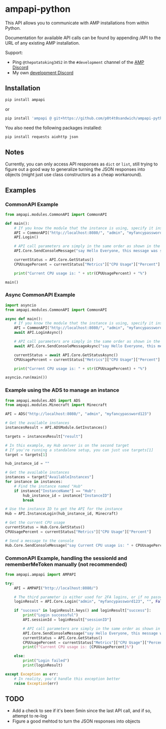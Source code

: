 # ampapi-python

This API allows you to communicate with AMP installations from within Python.

Documentation for available API calls can be found by appending /API to the URL of any existing AMP installation.

Support:

- Ping `@thepotatoking3452` in the `#development` channel of the [AMP Discord](https://discord.gg/cubecoders)
- My own [development Discord](https://discord.neuralnexus.dev/)

## Installation

```bash
pip install ampapi
```

or

```bash
pip install 'ampapi @ git+https://github.com/p0t4t0sandwich/ampapi-python.git'
```

You also need the following packages installed:

```bash
pip install requests aiohttp json
```

## Notes

Currently, you can only access API responses as `dict` or `list`, still trying to figure out a good way to generalize turning the JSON responses into objects (might just use class constructors as a cheap workaround).

## Examples

### CommonAPI Example

```python
from ampapi.modules.CommonAPI import CommonAPI

def main():
    # If you know the module that the instance is using, specify it instead of CommonAPI
    API = CommonAPI("http://localhost:8080/", "admin", "myfancypassword123", "")
    API.Login()

    # API call parameters are simply in the same order as shown in the documentation.
    API.Core.SendConsoleMessage("say Hello Everyone, this message was sent from the Python API!")

    currentStatus = API.Core.GetStatus()
    CPUUsagePercent = currentStatus["Metrics"]["CPU Usage"]["Percent"]

    print("Current CPU usage is: " + str(CPUUsagePercent) + "%")

main()
```

### Async CommonAPI Example

```python
import asyncio
from ampapi.modules.CommonAPI import CommonAPI

async def main():
    # If you know the module that the instance is using, specify it instead of CommonAPI
    API = CommonAPI("http://localhost:8080/", "admin", "myfancypassword123", "")
    await API.LoginAsync()

    # API call parameters are simply in the same order as shown in the documentation.
    await API.Core.SendConsoleMessageAsync("say Hello Everyone, this message was sent from the Python API!")

    currentStatus = await API.Core.GetStatusAsync()
    CPUUsagePercent = currentStatus["Metrics"]["CPU Usage"]["Percent"]

    print("Current CPU usage is: " + str(CPUUsagePercent) + "%")

asyncio.run(main())
```

### Example using the ADS to manage an instance

```python
from ampapi.modules.ADS import ADS
from ampapi.modules.Minecraft import Minecraft

API = ADS("http://localhost:8080/", "admin", "myfancypassword123")

# Get the available instances
instancesResult = API.ADSModule.GetInstances()

targets = instancesResult["result"]

# In this example, my Hub server is on the second target
# If you're running a standalone setup, you can just use targets[1]
target = targets[1]

hub_instance_id = ""

# Get the available instances
instances = target["AvailableInstances"]
for instance in instances:
    # Find the instance named "Hub"
    if instance["InstanceName"] == "Hub":
        hub_instance_id = instance["InstanceID"]
        break

# Use the instance ID to get the API for the instance
Hub = API.InstanceLogin(hub_instance_id, Minecraft)

# Get the current CPU usage
currentStatus = Hub.Core.GetStatus()
CPUUsagePercent = currentStatus["Metrics"]["CPU Usage"]["Percent"]

# Send a message to the console
Hub.Core.SendConsoleMessage("say Current CPU usage is: " + CPUUsagePercent + "%")
```

### CommonAPI Example, handling the sessionId and rememberMeToken manually (not recommended)

```python
from ampapi.ampapi import AMPAPI

try:
    API = AMPAPI("http://localhost:8080/")

    # The third parameter is either used for 2FA logins, or if no password is specified to use a remembered token from a previous login, or a service login token.
    loginResult = API.Core.Login("admin", "myfancypassword123", "", False)

    if "success" in loginResult.keys() and loginResult["success"]:
        print("Login successful")
        API.sessionId = loginResult["sessionID"]

        # API call parameters are simply in the same order as shown in the documentation.
        API.Core.SendConsoleMessage("say Hello Everyone, this message was sent from the Python API!")
        currentStatus = API.Core.GetStatus()
        CPUUsagePercent = currentStatus["Metrics"]["CPU Usage"]["Percent"]
        print(f"Current CPU usage is: {CPUUsagePercent}%")

    else:
        print("Login failed")
        print(loginResult)

except Exception as err:
    # In reality, you'd handle this exception better
    raise Exception(err)
```

## TODO

- Add a check to see if it's been 5min since the last API call, and if so, attempt to re-log
- Figure a good mehtod to turn the JSON responses into objects
